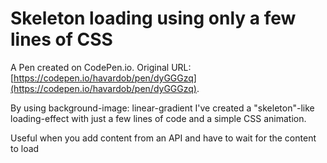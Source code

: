 # Skeleton loading  using only a few lines of CSS

A Pen created on CodePen.io. Original URL: [https://codepen.io/havardob/pen/dyGGGzq](https://codepen.io/havardob/pen/dyGGGzq).

By using background-image: linear-gradient I've created a "skeleton"-like loading-effect with just a few lines of code and  a simple CSS animation. 

Useful when you add content from an API and have to wait for the content to load
